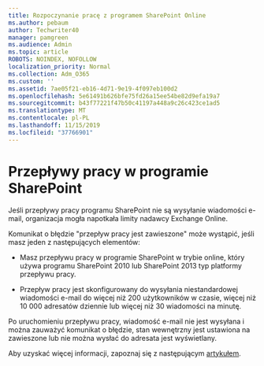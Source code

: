 ```yaml
---
title: Rozpoczynanie pracę z programem SharePoint Online
ms.author: pebaum
author: Techwriter40
manager: pamgreen
ms.audience: Admin
ms.topic: article
ROBOTS: NOINDEX, NOFOLLOW
localization_priority: Normal
ms.collection: Adm_O365
ms.custom: ''
ms.assetid: 7ae05f21-eb16-4d71-9e19-4f097eb100d2
ms.openlocfilehash: 5e61491b626bfe75fd26a15ee54be82d9efa19a7
ms.sourcegitcommit: b43f77221f47b50c41197a448a9c26c423ce1ad5
ms.translationtype: MT
ms.contentlocale: pl-PL
ms.lasthandoff: 11/15/2019
ms.locfileid: "37766901"
---
```

# <a name="workflows-in-sharepoint"></a>Przepływy pracy w programie SharePoint

Jeśli przepływy pracy programu SharePoint nie są wysyłanie wiadomości e-mail, organizacja mogła napotkała limity nadawcy Exchange Online.

Komunikat o błędzie "przepływ pracy jest zawieszone" może wystąpić, jeśli masz jeden z następujących elementów:

- Masz przepływu pracy w programie SharePoint w trybie online, który używa programu SharePoint 2010 lub SharePoint 2013 typ platformy przepływu pracy.

- Przepływ pracy jest skonfigurowany do wysyłania niestandardowej wiadomości e-mail do więcej niż 200 użytkowników w czasie, więcej niż 10 000 adresatów dziennie lub więcej niż 30 wiadomości na minutę.

Po uruchomieniu przepływu pracy, wiadomość e-mail nie jest wysyłana i można zauważyć komunikat o błędzie, stan wewnętrzny jest ustawiona na zawieszone lub nie można wysłać do adresata jest wyświetlany.

Aby uzyskać więcej informacji, zapoznaj się z następującym [artykułem](https://docs.microsoft.com/sharepoint/support/workflows/configured-workflow-fails-running).

